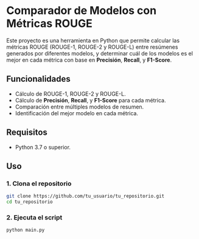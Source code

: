 # Comparador de Modelos con Métricas ROUGE

Este proyecto es una herramienta en Python que permite calcular las métricas ROUGE (ROUGE-1, ROUGE-2 y ROUGE-L) entre resúmenes generados por diferentes modelos, y determinar cuál de los modelos es el mejor en cada métrica con base en **Precisión**, **Recall**, y **F1-Score**.

## Funcionalidades

- Cálculo de ROUGE-1, ROUGE-2 y ROUGE-L.
- Cálculo de **Precisión**, **Recall**, y **F1-Score** para cada métrica.
- Comparación entre múltiples modelos de resumen.
- Identificación del mejor modelo en cada métrica.

## Requisitos

- Python 3.7 o superior.

## Uso

### 1. Clona el repositorio
```bash
git clone https://github.com/tu_usuario/tu_repositorio.git
cd tu_repositorio
```

### 2. Ejecuta el script
```bash
python main.py
```
